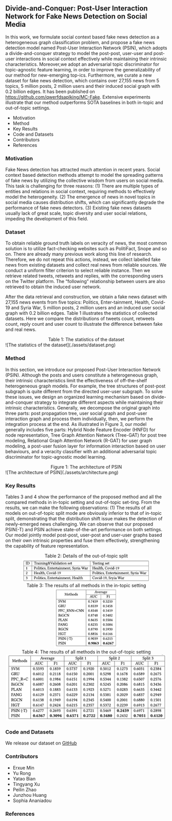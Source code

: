 ## Divide-and-Conquer: Post-User Interaction Network for Fake News Detection on Social Media

In this work, we formulate social context based fake news detection as a heterogeneous graph classification problem, and propose a fake news detection model named Post-User Interaction Network (PSIN), which adopts a divide-and-conquer strategy to model the post-post, user-user and post-user interactions in social context effectively while maintaining their intrinsic characteristics. Moreover,we adopt an adversarial topic discriminator for topic-agnostic feature learning, in order to improve the generalizability of our method for new-emerging top-ics. Furthermore, we curate a new dataset for fake news detection, which contains over 27,155 news from 5 topics, 5 million posts, 2 million users and their induced social graph with 0.2 billion edges. It has been published on https://github.com/qwerfdsaplking/MC-Fake. Extensive experiments illustrate that our method outperforms SOTA baselines in both in-topic and out-of-topic settings.

- Motivation
- Method
- Key Results
- Code and Datasets
- Contributors
- References


### Motivation

Fake News detection has attracted much attention in recent years. Social context based detection methods attempt to model the spreading patterns of fake news by utilizing the collective wisdom from users on social media. This task is challenging for three reasons: (1) There are multiple types of entities and relations in social context, requiring methods to effectively model the heterogeneity. (2) The emergence of news in novel topics in social media causes distribution shifts, which can significantly degrade the performance of fake news detectors. (3) Existing fake news datasets usually lack of great scale, topic diversity and user social relations, impeding the development of this field.


### Dataset
To obtain reliable ground truth labels on veracity of news, the most common solution is to utilize fact-checking websites such as PolitiFact, Snope and so on. There are already many previous work along this line of research. Therefore, we do not repeat this actions, instead, we collect labelled fake news from existing datasets and collect real news from reliable sources. We conduct a uniform filter criterion to select reliable instance. Then we retrieve related tweets, retweets and replies, with the corresponding users on the Twitter platform. The “following” relationship between users are also retrieved to obtain the induced user network. 

After the data retrieval and construction, we obtain a fake news dataset with 27,155 news events from five topics: Politics, Enter-tainment, Health, Covid-19 and Syria War, 5 million posts, 2 million users and an induced user social graph with 0.2 billion edges. Table 1 illustrates the statistics of collected datasets. Here we compare the distributions of tweets count, retweets count, reply count and user count to illustrate the difference between fake and real news. 


<center>Table 1: The statistics of the dataset</center>
![The statistics of the dataset](./assets/dataset.png)

### Method
In this section, we introduce our proposed Post-User Interaction Network (PSIN). Although the posts and users constitute a heterogeneous graph, their intrinsic characteristics limit the effectiveness of off-the-shelf heterogeneous graph models. For example, the tree structures of post-post subgraph is quite different from the directed user-user subgraph. To solve these issues, we design an organized learning mechanism based on divide-and-conquer strategy to integrate different aspects while maintaining their intrinsic characteristics. Generally, we decompose the original graph into three parts: post propagation tree, user social graph and post-user interaction graph and process them individually, then, we perform the integration process at the end. As illustrated in Figure 3, our model generally includes five parts: Hybrid Node Feature Encoder (HNFD) for node representation, Tree Graph Attention Network (Tree-GAT) for post tree modeling, Relational Graph Attention Network (R-GAT) for user graph modeling, a post-user fusion layer for information interaction based on user behaviours, and a veracity classifier with an additional adversarial topic discriminator for topic-agnostic model learning.


<center>Figure 1: The architecture of PSIN</center>
![The architecture of PSIN](./assets/architecture.png)


### Key Results
Tables 3 and 4 show the performance of the proposed method and all the compared methods in in-topic setting and out-of-topic set-ting. From the results, we can make the following observations: (1) The results of all models on out-of-topic split mode are obviously inferior to that of in-topic split, demonstrating that the distribution shift issue makes the detection of newly-emerged news challenging. We can observe that our proposed PSIN(-T) and PSIN achieve state-of-the-art performance on both settings. Our model jointly model post-post, user-post and user-user graphs based on their own intrinsic properties and fuse them effectively, strengthening the capability of feature representation.


<center>Table 2: Details of the out-of-topic split</center>
<div align=center><img src="./assets/datasplit.png" width="400" alt="Table 2: Details of the out-of-topic split"/></div>

<center>Table 3: The results of all methods in the in-topic setting</center>
<div align=center><img src="./assets/intopic.png" width="200" alt="Table 3: The results of all methods in the in-topic setting."/></div>

<center>Table 4: The results of all methods in the out-of-topic setting</center>
<div align=center><img src="./assets/crosstopic.png" width="500" alt="Table 4: The results of all methods in the out-of-topic setting."/></div>


### Code and Datasets
We release our dataset on [GitHub](https://github.com/qwerfdsaplking/MC-Fake)

### Contributors
- Erxue Min
- Yu Rong
- Yatao Bian
- Tingyang Xu
- Peilin Zhao
- Junzhou Huang
- Sophia Ananiadou


### References






